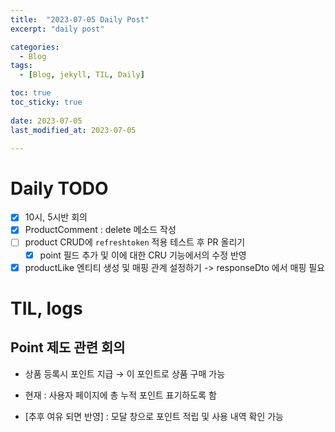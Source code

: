 ```yaml
---
title:  "2023-07-05 Daily Post"
excerpt: "daily post"

categories:
  - Blog
tags:
  - [Blog, jekyll, TIL, Daily]

toc: true
toc_sticky: true
 
date: 2023-07-05
last_modified_at: 2023-07-05

---
```


# Daily TODO

- [x] 10시, 5시반 회의
- [x] ProductComment : delete 메소드 작성
- [ ] product CRUD에 `refreshtoken` 적용  테스트 후 PR 올리기
	- [x] point 필드 추가 및 이에 대한 CRU 기능에서의 수정 반영
- [x] productLike 엔티티 생성 및 매핑 관계 설정하기 -> responseDto 에서 매핑 필요

# TIL, logs

## Point 제도 관련 회의 
- 상품 등록시 포인트 지급  → 이 포인트로 상품 구매 가능

- 현재 : 사용자 페이지에 총 누적 포인트 표기하도록 함
- [추후 여유 되면 반영] : 모달 창으로 포인트 적립 및 사용 내역 확인 가능 